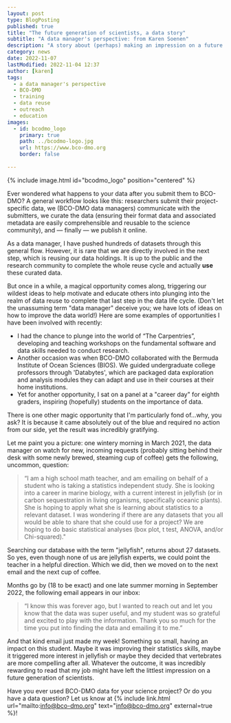 ```yaml
---
layout: post
type: BlogPosting
published: true
title: "The future generation of scientists, a data story"
subtitle: "A data manager's perspective: from Karen Soenen"
description: "A story about (perhaps) making an impression on a future generation of scientists."
category: news
date: 2022-11-07
lastModified: 2022-11-04 12:37
author: [karen]
tags: 
  - a data manager's perspective
  - BCO-DMO
  - training
  - data reuse
  - outreach 
  - education
images:
  - id: bcodmo_logo
    primary: true
    path: ../bcodmo-logo.jpg
    url: https://www.bco-dmo.org
    border: false
    
---
```

{% include image.html id="bcodmo_logo" position="centered" %}

Ever wondered what happens to your data after you submit them to BCO-DMO? A general workflow looks like this: researchers submit their project-specific data, we (BCO-DMO data managers) communicate with the submitters, we curate the data (ensuring their format data and associated metadata are easily comprehensible and reusable to the science community), and — finally — we publish it online.

As a data manager, I have pushed hundreds of datasets through this general flow. However, it is rare that we are directly involved in the next step, which is reusing our data holdings. It is up to the public and the research community to complete the whole reuse cycle and actually **use** these curated data. 

But once in a while, a magical opportunity comes along, triggering our wildest ideas to help motivate and educate others into plunging into the realm of data reuse to complete that last step in the data life cycle. (Don't let the unassuming term "data manager" deceive you; we have lots of ideas on how to improve the data world!) Here are some examples of opportunities I have been involved with recently:

+ I had the chance to plunge into the world of “The Carpentries”, developing and teaching workshops on the fundamental software and data skills needed to conduct research.
+ Another occasion was when BCO-DMO collaborated with the Bermuda Institute of Ocean Sciences (BIOS). We guided undergraduate college professors through 'Databytes', which are packaged data exploration and analysis modules they can adapt and use in their courses at their home institutions. 
+ Yet for another opportunity, I sat on a panel at a "career day" for eighth graders, inspiring (hopefully) students on the importance of data.

There is one other magic opportunity that I'm particularly fond of...why, you ask? It is because it came absolutely out of the blue and required no action from our side, yet the result was incredibly gratifying.

Let me paint you a picture: one wintery morning in March 2021, the data manager on watch for new, incoming requests (probably sitting behind their desk with some newly brewed, steaming cup of coffee) gets the following, uncommon, question:

<blockquote>“I am a high school math teacher, and am emailing on behalf of a student who is taking a statistics independent study. She is looking into a career in marine biology, with a current interest in jellyfish (or in carbon sequestration in living organisms, specifically oceanic plants). She is hoping to apply what she is learning about statistics to a relevant dataset. I was wondering if there are any datasets that you all would be able to share that she could use for a project? We are hoping to do basic statistical analyses (box plot, t test, ANOVA, and/or Chi-squared)."</blockquote>

Searching our database with the term "jellyfish", returns about 27 datasets. So yes, even though none of us are jellyfish experts, we could point the teacher in a helpful direction. Which we did, then we moved on to the next email and the next cup of coffee.

Months go by (18 to be exact) and one late summer morning in September 2022, the following email appears in our inbox:
<blockquote>“I know this was forever ago, but I wanted to reach out and let you know that the data was super useful, and my student was so grateful and excited to play with the information. Thank you so much for the time you put into finding the data and emailing it to me.”</blockquote>

And that kind email just made my week! Something so small, having an impact on this student. Maybe it was improving their statistics skills, maybe it triggered more interest in jellyfish or maybe they decided that vertebrates are more compelling after all. Whatever the outcome, it was incredibly rewarding to read that my job might have left the littlest impression on a future generation of scientists.

Have you ever used BCO-DMO data for your science project? Or do you have a data question? Let us know at {% include link.html url="mailto:info@bco-dmo.org" text="info@bco-dmo.org" external=true %}!

